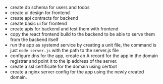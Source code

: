 - create db schema for users and todos
- create ui design for frontend
- create api contracts for backend
- create basic ui for frontend
- create apis for backend and test them with frontend
- copy the react frontend build to the backend to be able to serve them from the backend itself
- run the app as systemd service by creating a unit file, the command is just `node server.js` with the path to the server.js file
- configure dns for the app, create an A record for the app in the domain registrar and point it to the ip address of the server. 
- create a ssl certificate for the domain using certbot
- create a nginx server config for the app using the newly created domain. 

